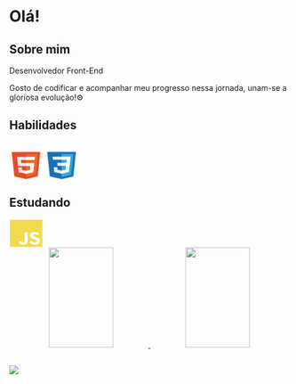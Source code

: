 # Olá!

## Sobre mim

Desenvolvedor Front-End

Gosto de codificar e acompanhar meu progresso nessa jornada, unam-se a gloriosa evolução!:gear:

## Habilidades

<div style="display: inline_block"><br>
  <img align="center" alt="Rafa-HTML" height="50" width="60" src="https://raw.githubusercontent.com/devicons/devicon/master/icons/html5/html5-original.svg">
  <img align="center" alt="Rafa-CSS" height="50" width="60" src="https://raw.githubusercontent.com/devicons/devicon/master/icons/css3/css3-original.svg">
  </div>
  
  ## Estudando

  <img align="center" alt="Rafa-Js" height="50" width="60" src="https://raw.githubusercontent.com/devicons/devicon/master/icons/javascript/javascript-plain.svg">
  </div>

<div align="center">
  <a href="https://github.com/frankwill">
  <img height="180em" width="48%" src="https://github-readme-stats.vercel.app/api?username=frankwill&show_icons=true&theme=gotham&include_all_commits=true&count_private=true"/>
  <img height="180em" width="48%" src="https://github-readme-stats.vercel.app/api/top-langs/?username=frankwill&layout=compact&langs_count=7&theme=gotham"/>
</div>
  
 
  
  ##
  
 <div> 
  <a href="https://www.linkedin.com/in/frankwill" target="_blank"><img src="https://img.shields.io/badge/-LinkedIn-%230077B5?style=for-the-badge&logo=linkedin&logoColor=white" target="_blank"></a> 

</div>                                                               

